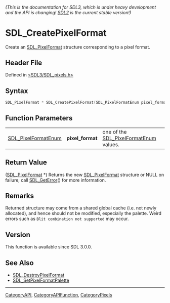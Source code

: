 ###### (This is the documentation for SDL3, which is under heavy development and the API is changing! [SDL2](https://wiki.libsdl.org/SDL2/) is the current stable version!)
# SDL_CreatePixelFormat

Create an [SDL_PixelFormat](SDL_PixelFormat) structure corresponding to a pixel format.

## Header File

Defined in [<SDL3/SDL_pixels.h>](https://github.com/libsdl-org/SDL/blob/main/include/SDL3/SDL_pixels.h)

## Syntax

```c
SDL_PixelFormat * SDL_CreatePixelFormat(SDL_PixelFormatEnum pixel_format);
```

## Function Parameters

|                                            |                  |                                                               |
| ------------------------------------------ | ---------------- | ------------------------------------------------------------- |
| [SDL_PixelFormatEnum](SDL_PixelFormatEnum) | **pixel_format** | one of the [SDL_PixelFormatEnum](SDL_PixelFormatEnum) values. |

## Return Value

([SDL_PixelFormat](SDL_PixelFormat) *) Returns the new
[SDL_PixelFormat](SDL_PixelFormat) structure or NULL on failure; call
[SDL_GetError](SDL_GetError)() for more information.

## Remarks

Returned structure may come from a shared global cache (i.e. not newly
allocated), and hence should not be modified, especially the palette. Weird
errors such as `Blit combination not supported` may occur.

## Version

This function is available since SDL 3.0.0.

## See Also

- [SDL_DestroyPixelFormat](SDL_DestroyPixelFormat)
- [SDL_SetPixelFormatPalette](SDL_SetPixelFormatPalette)

----
[CategoryAPI](CategoryAPI), [CategoryAPIFunction](CategoryAPIFunction), [CategoryPixels](CategoryPixels)

